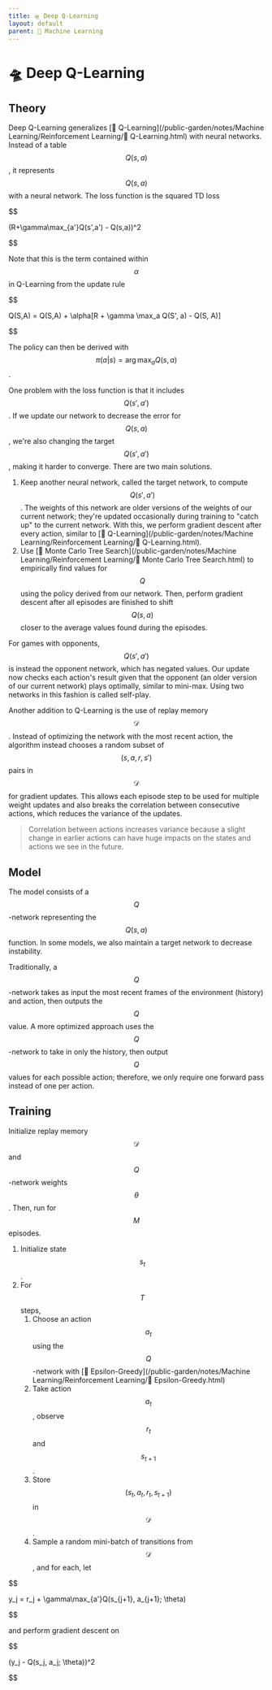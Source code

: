 ```yaml
---
title: 🛸 Deep Q-Learning
layout: default
parent: 🤖 Machine Learning
---
```


# 🛸 Deep Q-Learning

## Theory
Deep Q-Learning generalizes [🔭 Q-Learning](/public-garden/notes/Machine Learning/Reinforcement Learning/🔭 Q-Learning.html) with neural networks. Instead of a table $$Q(s, a)$$, it represents $$Q(s, a)$$ with a neural network. The loss function is the squared TD loss 

$$

(R+\gamma\max_{a'}Q(s',a') - Q(s,a))^2

$$

 Note that this is the term contained within $$\alpha$$ in Q-Learning from the update rule 

$$

Q(S,A) = Q(S,A) + \alpha[R + \gamma \max_a Q(S', a) - Q(S, A)]

$$

The policy can then be derived with $$\pi(a \vert s) = \arg\max_a Q(s, a)$$.

One problem with the loss function is that it includes $$Q(s', a')$$. If we update our network to decrease the error for $$Q(s, a)$$, we're also changing the target $$Q(s', a')$$, making it harder to converge. There are two main solutions.
1. Keep another neural network, called the target network, to compute $$Q(s', a')$$. The weights of this network are older versions of the weights of our current network; they're updated occasionally during training to "catch up" to the current network. With this, we perform gradient descent after every action, similar to [🔭 Q-Learning](/public-garden/notes/Machine Learning/Reinforcement Learning/🔭 Q-Learning.html).
2. Use [🎲 Monte Carlo Tree Search](/public-garden/notes/Machine Learning/Reinforcement Learning/🎲 Monte Carlo Tree Search.html) to empirically find values for $$Q$$ using the policy derived from our network. Then, perform gradient descent after all episodes are finished to shift $$Q(s, a)$$ closer to the average values found during the episodes.

For games with opponents, $$Q(s', a')$$ is instead the opponent network, which has negated values. Our update now checks each action's result given that the opponent (an older version of our current network) plays optimally, similar to mini-max. Using two networks in this fashion is called self-play.

Another addition to Q-Learning is the use of replay memory $$\mathcal{D}$$. Instead of optimizing the network with the most recent action, the algorithm instead chooses a random subset of $$(s, a, r, s')$$ pairs in $$\mathcal{D}$$ for gradient updates. This allows each episode step to be used for multiple weight updates and also breaks the correlation between consecutive actions, which reduces the variance of the updates.

> Correlation between actions increases variance because a slight change in earlier actions can have huge impacts on the states and actions we see in the future.

## Model
The model consists of a $$Q$$-network representing the $$Q(s, a)$$ function. In some models, we also maintain a target network to decrease instability.

Traditionally, a $$Q$$-network takes as input the most recent frames of the environment (history) and action, then outputs the $$Q$$ value. A more optimized approach uses the $$Q$$-network to take in only the history, then output $$Q$$ values for each possible action; therefore, we only require one forward pass instead of one per action.

## Training
Initialize replay memory $$\mathcal{D}$$ and $$Q$$-network weights $$\theta$$. Then, run for $$M$$ episodes.
1. Initialize state $$s_t$$.
2. For $$T$$ steps,
	1. Choose an action $$a_t$$ using the $$Q$$-network with [🧧 Epsilon-Greedy](/public-garden/notes/Machine Learning/Reinforcement Learning/🧧 Epsilon-Greedy.html)
	2. Take action $$a_t$$, observe $$r_t$$ and $$s_{t+1}$$.
	3. Store $$(s_t, a_t, r_t, s_{t+1})$$ in $$\mathcal{D}$$.
	4. Sample a random mini-batch of transitions from $$\mathcal{D}$$, and for each, let 

$$

y_j = r_j + \gamma\max_{a'}Q(s_{j+1}, a_{j+1}; \theta)

$$

 and perform gradient descent on 

$$

(y_j - Q(s_j, a_j; \theta))^2

$$

